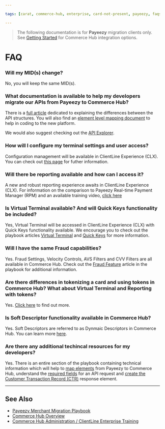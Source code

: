 ```yaml
---

tags: [carat, commerce-hub, enterprise, card-not-present, payeezy, faqs]

---
```


<!-- theme: danger -->
>  The following documentation is for **Payeezy** migration clients only. See [Getting Started](?path=docs/Getting-Started/Getting-Started-General.md) for Commerce Hub integration options.

# FAQ

### Will my MID(s) change?

No, you will keep the same MID(s).

### What documentation is available to help my developers migrate our APIs from Payeezy to Commerce Hub?

There is a [full article](?path=docs/Resources/Guides/Payeezy/Payeezy-Migration-ExtendedCoreAPI.md) dedicated to explaining the differences between the API structures.  You will also find an [element level mapping document](?path=docs/Resources/Guides/Payeezy/Payeezy-Migration-ExtendedTechnicalAPI.md) to help in coding to the new platform.

We would also suggest checking out the [API Explorer](../api/?type=post&path=/payments/v1/charges).

### How will I configure my terminal settings and user access?

Configuration management will be available in ClientLine Experience (CLX).  You can check out [this page](?path=docs/Resources/Guides/Payeezy/Payeezy-Migration-ExtendedCoreConfig.md) for futher information.

### Will there be reporting available and how can I access it?

A new and robust reporting experience awaits in ClientLine Experience (CLX). For information on the comparison to Payeezy Real-time Payment Manager (RPM) and an available training video, [click here](?path=docs/Resources/Guides/Payeezy/Payeezy-Migration-ExtendedCoreReporting.md)

### Is Virtual Terminal available?  And will Quick Keys functionality be included?

Yes, Virtual Terminal will be accessed in ClientLine Experience (CLX) with Quick Keys functionality available.  We encourage you to check out the playbook articles [Virtual Terminal](?path=docs/Resources/Guides/Payeezy/Payeezy-Migration-ExtendedCoreVT.md) and [Quick Keys](?path=docs/Resources/Guides/Payeezy/Payeezy-Migration-ExtendedFeaturesQuickKey.md) for more information.

### Will I have the same Fraud capabilities?

Yes.  Fraud Settings, Velocity Controls, AVS Filters and CVV Filters are all available in Commerce Hub. Check out the [Fraud Feature](?path=docs/Resources/Guides/Payeezy/Payeezy-Migration-ExtendedFeaturesFraud.md) article in the playbook for additional information.

### Are there differences in tokenizing a card and using tokens in Commerce Hub?  What about Virtual Terminal and Reporting with tokens?

Yes.  [Click here](?path=docs/Resources/Guides/Payeezy/Payeezy-Migration-ExtendedFeaturesTokens.md) to find out more.

### Is Soft Descriptor functionality available in Commerce Hub?

Yes.  Soft Descriptors are referred to as Dynmaic Descriptors in Commerce Hub. You can learn more [here](?path=docs/Resources/Guides/Payeezy/Payeezy-Migration-ExtendedFeaturesSoftD.md).

### Are there any additional techincal resources for my developers?

Yes.  There is an entire section of the playbook containing technical information which will help to [map elements](?path=docs/Resources/Guides/Payeezy/Payeezy-Migration-ExtendedTechnicalAPI.md) from Payeezy to Commerce Hub, understand the [required fields](?path=docs/Resources/Guides/Payeezy/Payeezy-Migration-ExtendedTechnicalRequired.md) for an API request and [create the Customer Transaction Record (CTR)](?path=docs/Resources/Guides/Payeezy/Payeezy-Migration-ExtendedTechnicalCTR.md) response element.

---

## See Also

- [Payeezy Merchant Migration Playbook](?path=docs/Resources/Guides/Payeezy/Payeezy-Migration-ExtendedLanding.md)
- [Commerce Hub Overview](?path=docs/Getting-Started/Getting-Started-General.md)
- [Commerce Hub Administration / ClientLine Enterprise Training](https://fiserv.cloudguides.com/en-us/guides/ClientLine%20Enterprise%20from%20Fiserv)

